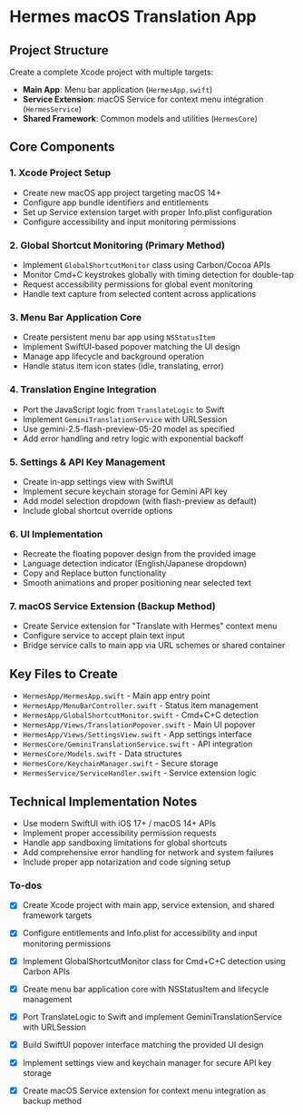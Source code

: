 <!-- 38397c75-0808-4a9f-b805-83c44422e8cf 4fe855de-d383-4d14-8dda-5d3624c51453 -->
# Hermes macOS Translation App

## Project Structure

Create a complete Xcode project with multiple targets:

- **Main App**: Menu bar application (`HermesApp.swift`)
- **Service Extension**: macOS Service for context menu integration (`HermesService`)
- **Shared Framework**: Common models and utilities (`HermesCore`)

## Core Components

### 1. Xcode Project Setup

- Create new macOS app project targeting macOS 14+
- Configure app bundle identifiers and entitlements
- Set up Service extension target with proper Info.plist configuration
- Configure accessibility and input monitoring permissions

### 2. Global Shortcut Monitoring (Primary Method)

- Implement `GlobalShortcutMonitor` class using Carbon/Cocoa APIs
- Monitor Cmd+C keystrokes globally with timing detection for double-tap
- Request accessibility permissions for global event monitoring
- Handle text capture from selected content across applications

### 3. Menu Bar Application Core

- Create persistent menu bar app using `NSStatusItem`
- Implement SwiftUI-based popover matching the UI design
- Manage app lifecycle and background operation
- Handle status item icon states (idle, translating, error)

### 4. Translation Engine Integration

- Port the JavaScript logic from `TranslateLogic` to Swift
- Implement `GeminiTranslationService` with URLSession
- Use gemini-2.5-flash-preview-05-20 model as specified
- Add error handling and retry logic with exponential backoff

### 5. Settings & API Key Management

- Create in-app settings view with SwiftUI
- Implement secure keychain storage for Gemini API key
- Add model selection dropdown (with flash-preview as default)
- Include global shortcut override options

### 6. UI Implementation

- Recreate the floating popover design from the provided image
- Language detection indicator (English/Japanese dropdown)
- Copy and Replace button functionality
- Smooth animations and proper positioning near selected text

### 7. macOS Service Extension (Backup Method)

- Create Service extension for "Translate with Hermes" context menu
- Configure service to accept plain text input
- Bridge service calls to main app via URL schemes or shared container

## Key Files to Create

- `HermesApp/HermesApp.swift` - Main app entry point
- `HermesApp/MenuBarController.swift` - Status item management
- `HermesApp/GlobalShortcutMonitor.swift` - Cmd+C+C detection
- `HermesApp/Views/TranslationPopover.swift` - Main UI popover
- `HermesApp/Views/SettingsView.swift` - App settings interface
- `HermesCore/GeminiTranslationService.swift` - API integration
- `HermesCore/Models.swift` - Data structures
- `HermesCore/KeychainManager.swift` - Secure storage
- `HermesService/ServiceHandler.swift` - Service extension logic

## Technical Implementation Notes

- Use modern SwiftUI with iOS 17+ / macOS 14+ APIs
- Implement proper accessibility permission requests
- Handle app sandboxing limitations for global shortcuts
- Add comprehensive error handling for network and system failures
- Include proper app notarization and code signing setup

### To-dos

- [x] Create Xcode project with main app, service extension, and shared framework targets
- [x] Configure entitlements and Info.plist for accessibility and input monitoring permissions
- [x] Implement GlobalShortcutMonitor class for Cmd+C+C detection using Carbon APIs
- [x] Create menu bar application core with NSStatusItem and lifecycle management
- [x] Port TranslateLogic to Swift and implement GeminiTranslationService with URLSession
- [x] Build SwiftUI popover interface matching the provided UI design
- [x] Implement settings view and keychain manager for secure API key storage
- [x] Create macOS Service extension for context menu integration as backup method

